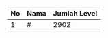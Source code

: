 | No | Nama            | Jumlah Level |
|----|-----------------|--------------|
| 1  | #    |    2902        |
